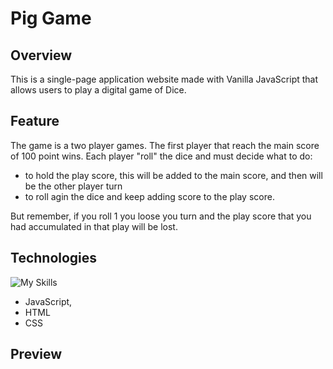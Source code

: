 # Pig Game

## Overview

This is a single-page application website made with Vanilla JavaScript that allows users to play a digital game of Dice.

## Feature

The game is a two player games. The first player that reach the main score of 100 point wins.
Each player "roll" the dice and must decide what to do:

- to hold the play score, this will be added to the main score, and then will be the other player turn
- to roll agin the dice and keep adding score to the play score.

But remember, if you roll 1 you loose you turn and the play score that you had accumulated in that play will be lost.

## Technologies

![My Skills](https://skillicons.dev/icons?i=js,html,css)

- JavaScript,
- HTML
- CSS

## Preview

